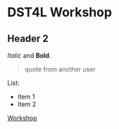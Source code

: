 # DST4L Workshop

## Header 2

*Italic* and **Bold**. 

> quote from another user

List:
 - Item 1
 - Item 2

[Workshop](http://www.altbibl.io/dtu/schedule/)
